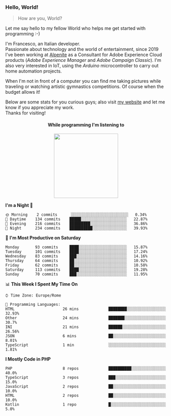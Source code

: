 ### Hello, World!

> How are you, World?

Let me say hello to my fellow World who helps me get started with programming :-)

I'm Francesco, an Italian developer.  
Passionate about technology and the world of entertainment, since 2019 I've been working at [Alpenite](https://www.alpenite.com) as a Consultant for Adobe Experience Cloud products (*Adobe Experience Manager* and *Adobe Campaign Classic*). I'm also very interested in IoT, using the *Arduino* microcontroller to carry out home automation projects.

When I'm not in front of a computer you can find me taking pictures while traveling or watching artistic gymnastics competitions. Of course when the budget allows it!

Below are some stats for you curious guys; also visit [my website](https://www.francescorega.eu) and let me know if you appreciate my work.  
Thanks for visiting!

<div align="center">
  <h4>While programming I'm listening to</h4>
  <a href="https://apps.francescorega.eu/now-playing/11147232609" target="_blank"><img src="https://apps.francescorega.eu/now-playing/11147232609" width="200"></a>
</div>

<!--START_SECTION:waka-->
**I'm a Night 🦉** 

```text
🌞 Morning    2 commits      ░░░░░░░░░░░░░░░░░░░░░░░░░   0.34% 
🌆 Daytime    134 commits    █████░░░░░░░░░░░░░░░░░░░░   22.87% 
🌃 Evening    216 commits    █████████░░░░░░░░░░░░░░░░   36.86% 
🌙 Night      234 commits    ██████████░░░░░░░░░░░░░░░   39.93%

```
📅 **I'm Most Productive on Saturday** 

```text
Monday       93 commits     ████░░░░░░░░░░░░░░░░░░░░░   15.87% 
Tuesday      101 commits    ████░░░░░░░░░░░░░░░░░░░░░   17.24% 
Wednesday    83 commits     ███░░░░░░░░░░░░░░░░░░░░░░   14.16% 
Thursday     64 commits     ██░░░░░░░░░░░░░░░░░░░░░░░   10.92% 
Friday       62 commits     ██░░░░░░░░░░░░░░░░░░░░░░░   10.58% 
Saturday     113 commits    ████░░░░░░░░░░░░░░░░░░░░░   19.28% 
Sunday       70 commits     ███░░░░░░░░░░░░░░░░░░░░░░   11.95%

```


📊 **This Week I Spent My Time On** 

```text
⌚︎ Time Zone: Europe/Rome

💬 Programming Languages: 
HTML                     26 mins             ████████░░░░░░░░░░░░░░░░░   32.93% 
Other                    24 mins             ███████░░░░░░░░░░░░░░░░░░   30.7% 
INI                      21 mins             ██████░░░░░░░░░░░░░░░░░░░   26.56% 
JSON                     6 mins              ██░░░░░░░░░░░░░░░░░░░░░░░   8.01% 
TypeScript               1 min               ░░░░░░░░░░░░░░░░░░░░░░░░░   1.81%

```

**I Mostly Code in PHP** 

```text
PHP                      8 repos             ██████████░░░░░░░░░░░░░░░   40.0% 
TypeScript               3 repos             ███░░░░░░░░░░░░░░░░░░░░░░   15.0% 
JavaScript               2 repos             ██░░░░░░░░░░░░░░░░░░░░░░░   10.0% 
HTML                     2 repos             ██░░░░░░░░░░░░░░░░░░░░░░░   10.0% 
Kotlin                   1 repo              █░░░░░░░░░░░░░░░░░░░░░░░░   5.0%

```



<!--END_SECTION:waka-->
